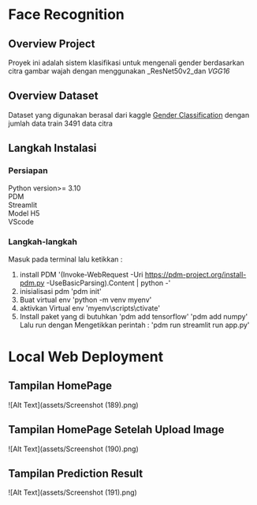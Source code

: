 # Face Recognition
## Overview Project
Proyek ini adalah sistem klasifikasi untuk mengenali gender berdasarkan citra gambar wajah dengan menggunakan _ResNet50v2_dan _VGG16_

## Overview Dataset
Dataset yang digunakan berasal dari kaggle [Gender Classification](https://www.kaggle.com/datasets/gpiosenka/gender-classification-from-an-image)
dengan jumlah data train 3491 data citra

## Langkah Instalasi
### Persiapan
Python version>= 3.10  
PDM  
Streamlit  
Model H5  
VScode  
### Langkah-langkah
Masuk pada terminal lalu ketikkan :  
1. install PDM
   '(Invoke-WebRequest -Uri https://pdm-project.org/install-pdm.py -UseBasicParsing).Content | python -'  
2. inisialisasi pdm
   'pdm init'  
3. Buat virtual env
   'python -m venv myenv'
4. aktivkan Virtual env
   'myenv\scripts\ctivate'
5. Install paket yang di butuhkan
   'pdm add tensorflow'
   'pdm add numpy'
Lalu run dengan Mengetikkan perintah :
'pdm run streamlit run app.py'

# Local Web Deployment
## Tampilan HomePage
![Alt Text](assets/Screenshot (189).png)
## Tampilan HomePage Setelah Upload Image
![Alt Text](assets/Screenshot (190).png)
## Tampilan Prediction Result
![Alt Text](assets/Screenshot (191).png)


